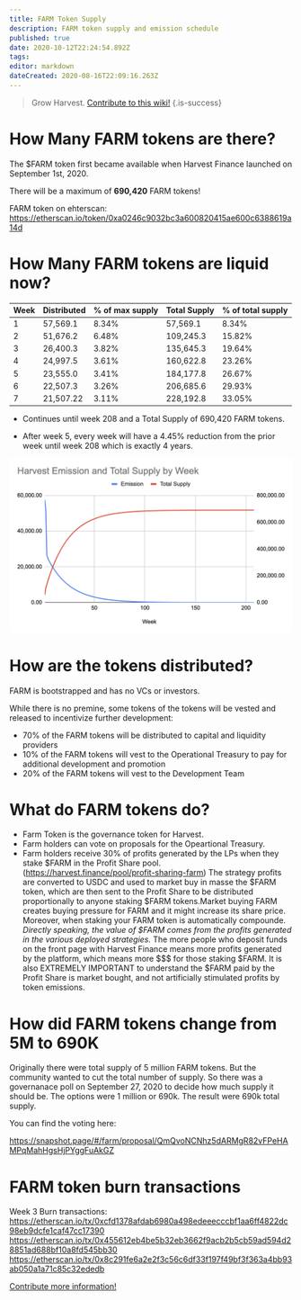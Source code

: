 ```yaml
---
title: FARM Token Supply
description: FARM token supply and emission schedule
published: true
date: 2020-10-12T22:24:54.892Z
tags: 
editor: markdown
dateCreated: 2020-08-16T22:09:16.263Z
---
```


> Grow Harvest. [Contribute to this wiki!](/contribute)
{.is-success}

# How Many FARM tokens are there?

The $FARM token first became available when Harvest Finance launched on September 1st, 2020.

There will be a maximum of **690,420** FARM tokens!

FARM token on ehterscan:
https://etherscan.io/token/0xa0246c9032bc3a600820415ae600c6388619a14d

# How Many FARM tokens are liquid now?

| Week | Distributed |% of max supply  | Total Supply | % of total supply
|------|-------------|-----------------|--------------|-------------------------
|  1   | 57,569.1    | 8.34%           | 57,569.1     | 8.34% 
|  2   | 51,676.2    | 6.48%           | 109,245.3    | 15.82%
|  3   | 26,400.3    | 3.82%           | 135,645.3    | 19.64%
|  4   | 24,997.5    | 3.61%           | 160,622.8    | 23.26%
|  5   | 23,555.0    | 3.41%           | 184,177.8    | 26.67%
|  6   | 22,507.3    | 3.26%           | 206,685.6    | 29.93%
|  7   | 21,507.22   | 3.11%           | 228,192.8    | 33.05%


- Continues until week 208 and a Total Supply of 690,420 FARM tokens.

- After week 5, every week will have a 4.45% reduction from the prior week until week 208 which is exactly 4 years. 

![screen_shot_2020-10-03_at_10.12.12_pm.png](/screen_shot_2020-10-03_at_10.12.12_pm.png)

# How are the tokens distributed?

FARM is bootstrapped and has no VCs or investors.

While there is no premine, some tokens of the tokens will be vested and released to incentivize further development:

- 70% of the FARM tokens will be distributed to capital and liquidity providers
- 10% of the FARM tokens will vest to the Operational Treasury to pay for additional development and promotion
- 20% of the FARM tokens will vest to the Development Team

# What do FARM tokens do?

- Farm Token is the governance token for Harvest. 
- Farm holders can vote on proposals for the Opeartional Treasury. 
- Farm holders receive 30% of profits generated by the LPs when they stake $FARM in the Profit Share pool. (https://harvest.finance/pool/profit-sharing-farm) The strategy profits are converted to USDC and used to market buy in masse the $FARM token, which are then sent to the Profit Share to be distributed proportionally to anyone staking $FARM tokens.Market buying FARM creates buying pressure for FARM and it might increase its share price. Moreover, when staking your FARM token is automatically compounde. *Directly speaking, the value of $FARM comes from the profits generated in the various deployed strategies.* The more people who deposit funds on the front page with Harvest Finance means more profits generated by the platform, which means more $$$ for those staking $FARM. It is also EXTREMELY IMPORTANT to understand the $FARM paid by the Profit Share is market bought, and not artificially stimulated profits by token emissions. 

# How did FARM tokens change from 5M to 690K
Originally there were total supply of 5 million FARM tokens. But the community wanted to cut the total number of supply. So there was a governanace poll on September 27, 2020 to decide how much supply it should be. The options were 1 million or 690k. The result were 690k total supply. 

You can find the voting here: 

https://snapshot.page/#/farm/proposal/QmQvoNCNhz5dARMgR82vFPeHAMPqMahHgsHjPYggFuAkGZ

# FARM token burn transactions

Week 3 Burn transactions:
https://etherscan.io/tx/0xcfd1378afdab6980a498edeeecccbf1aa6ff4822dc98eb9dcfe1caf47cc17390
https://etherscan.io/tx/0x455612eb4be5b32eb3662f9acb2b5cb59ad594d28851ad688bf10a8fd545bb30
https://etherscan.io/tx/0x8c291fe6a2e2f3c56c6df33f197f49bf3f363a4bb93ab050a1a71c85c32ededb


[Contribute more information!](/contribute) 

[medium-launch]: https://medium.com/harvest-finance/the-harvest-finance-project-338c3e5806fc